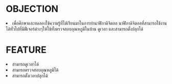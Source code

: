 <h1>OBJECTION</h1>
<li>เพื่อศึกษาและทดลองใช้ความรู้ที่ได้เรียนมาในการทำนาฬิกาดิจิตอล นาฬิกาดิจิตอลที่สามารถใช้งานได้ทั่วไปที่มีฟีเจอร์ต่างๆให้ใช้ทั้งตรวจสอบอุณหภูมิในบ้าน ดูเวลา และสามารถตั้งปลุกได้</li>

<h1>FEATURE</h1>
<li>สามารถดูเวลาได้</li>
<li>สามารถตรวจสอบอุณหภูมิได้</li>
<li>สามารถตั้งเวลาปลุกได้</li>
